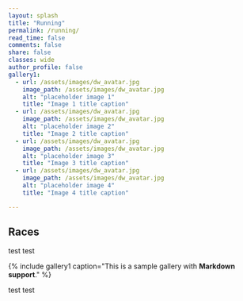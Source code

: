 ```yaml
---
layout: splash
title: "Running"
permalink: /running/
read_time: false
comments: false
share: false
classes: wide
author_profile: false
gallery1:
  - url: /assets/images/dw_avatar.jpg
    image_path: /assets/images/dw_avatar.jpg
    alt: "placeholder image 1"
    title: "Image 1 title caption"
  - url: /assets/images/dw_avatar.jpg
    image_path: /assets/images/dw_avatar.jpg
    alt: "placeholder image 2"
    title: "Image 2 title caption"
  - url: /assets/images/dw_avatar.jpg
    image_path: /assets/images/dw_avatar.jpg
    alt: "placeholder image 3"
    title: "Image 3 title caption"
  - url: /assets/images/dw_avatar.jpg
    image_path: /assets/images/dw_avatar.jpg
    alt: "placeholder image 4"
    title: "Image 4 title caption"

---
```

## Races
test test

{% include gallery1 caption="This is a sample gallery with **Markdown support**." %}

test test
